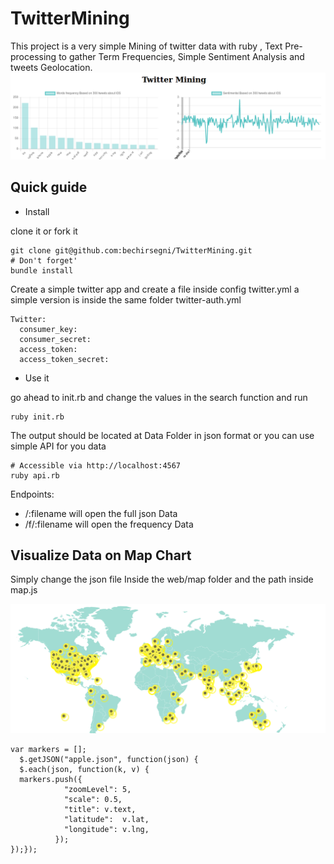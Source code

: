 # TwitterMining
This project is a very simple Mining of twitter data with ruby , Text Pre-processing to gather Term Frequencies, Simple Sentiment Analysis and tweets Geolocation.
![alt tag](./config/ios.png)

Quick guide
-----------
* Install

clone it or fork it

```
git clone git@github.com:bechirsegni/TwitterMining.git
# Don't forget'
bundle install
```

Create a simple twitter app and create a file inside config twitter.yml
a simple version is inside the same folder twitter-auth.yml

```
Twitter:
  consumer_key:
  consumer_secret:
  access_token:
  access_token_secret:
```

* Use it

go ahead to init.rb and change the values in the search function and run

```
ruby init.rb
```
The output should be located at Data Folder in json format or you can use simple API for you data

```
# Accessible via http://localhost:4567
ruby api.rb
```
Endpoints:
  - /:filename will open the full json Data
  - /f/:filename will open the frequency Data

  Visualize Data on Map Chart
  -----------

Simply change the json file Inside the web/map folder and the path inside map.js

![alt tag](./config/map.png)

```
var markers = [];
  $.getJSON("apple.json", function(json) {
  $.each(json, function(k, v) {
  markers.push({
            "zoomLevel": 5,
            "scale": 0.5,
            "title": v.text,
            "latitude":  v.lat,
            "longitude": v.lng,
          });
});});

```
